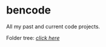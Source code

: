 # bencode
All my past and current code projects.

Folder tree: [*click here*](https://github.com/benwiki/bencode/folder_tree/)
